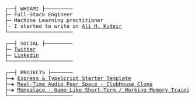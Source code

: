 
<pre>
┌──┤ WHOAMI ├─────────
├─ Full-Stack Engineer
├─ Machine Learning practitioner
│- I started to write on <a href="https://alihkudeir.com">Ali H. Kudeir</a>
└─────────────────────

┌──┤ SOCIAL ├─────────
├─ <a href="https://twitter.com/kalideir">Twitter</a>
├─ <a href="https://www.linkedin.com/in/ali-h-kudeir">Linkedin</a>
└─────────────────────

┌──┤ PROJECTS ├───────
├─◈ <a href="https://github.com/kalideir">Express & TypeScript Starter Template</a>
├─◈ <a href="https://github.com/kalideir/Real-Time-Voice-Chat">Real-Time Audio Peer Space - ClubHouse Clone</a>
├─◈ <a href="https://github.com/kalideir">Mempalace - Game-Like Short-Term / Working Memory Training</a>
└─────────────────────
</pre>
